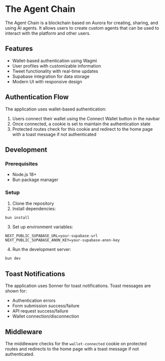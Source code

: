 # The Agent Chain 

The Agent Chain is a blockchain based on Aurora for creating, sharing, and using AI agents. It allows users to create custom agents that can be used to interact with the platform and other users.

## Features

- Wallet-based authentication using Wagmi
- User profiles with customizable information
- Tweet functionality with real-time updates
- Supabase integration for data storage
- Modern UI with responsive design

## Authentication Flow

The application uses wallet-based authentication:

1. Users connect their wallet using the Connect Wallet button in the navbar
2. Once connected, a cookie is set to maintain the authentication state
3. Protected routes check for this cookie and redirect to the home page with a toast message if not authenticated


## Development

### Prerequisites

- Node.js 18+
- Bun package manager

### Setup

1. Clone the repository
2. Install dependencies:

```bash
bun install
```

3. Set up environment variables:

```
NEXT_PUBLIC_SUPABASE_URL=your-supabase-url
NEXT_PUBLIC_SUPABASE_ANON_KEY=your-supabase-anon-key
```

4. Run the development server:

```bash
bun dev
```

## Toast Notifications

The application uses Sonner for toast notifications. Toast messages are shown for:

- Authentication errors
- Form submission success/failure
- API request success/failure
- Wallet connection/disconnection

## Middleware

The middleware checks for the `wallet-connected` cookie on protected routes and redirects to the home page with a toast message if not authenticated.
